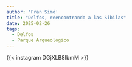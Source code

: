 ```yaml
---
author: 'Fran Simó'
title: "Delfos, reencontrando a las Sibilas"
date: 2025-02-26
tags:
  - Delfos
  - Parque Arqueológico
---
```


{{< instagram DGjXLB8IbmM >}}

